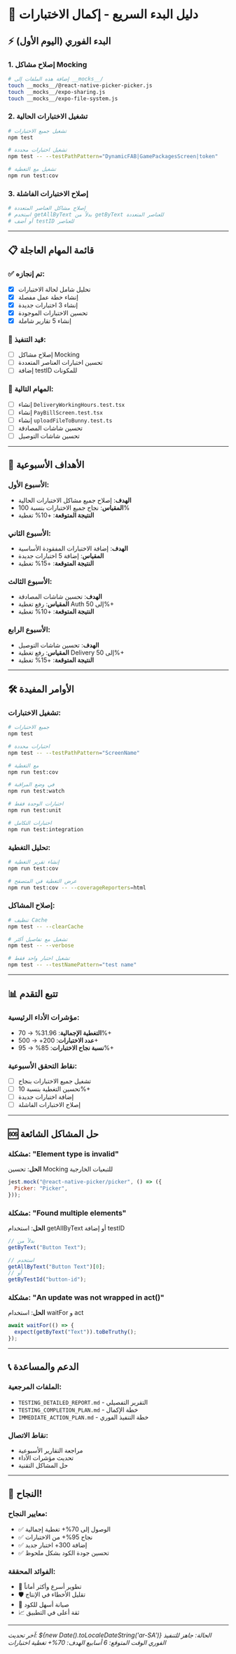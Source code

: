 # 🚀 دليل البدء السريع - إكمال الاختبارات

## ⚡ البدء الفوري (اليوم الأول)

### 1. إصلاح مشاكل Mocking

```bash
# إضافة هذه الملفات إلى __mocks__/
touch __mocks__/@react-native-picker-picker.js
touch __mocks__/expo-sharing.js
touch __mocks__/expo-file-system.js
```

### 2. تشغيل الاختبارات الحالية

```bash
# تشغيل جميع الاختبارات
npm test

# تشغيل اختبارات محددة
npm test -- --testPathPattern="DynamicFAB|GamePackagesScreen|token"

# تشغيل مع التغطية
npm run test:cov
```

### 3. إصلاح الاختبارات الفاشلة

```bash
# إصلاح مشاكل العناصر المتعددة
# استخدم getAllByText بدلاً من getByText للعناصر المتعددة
# أو أضف testID للعناصر
```

---

## 📋 قائمة المهام العاجلة

### ✅ تم إنجازه:

- [x] تحليل شامل لحالة الاختبارات
- [x] إنشاء خطة عمل مفصلة
- [x] إنشاء 3 اختبارات جديدة
- [x] تحسين الاختبارات الموجودة
- [x] إنشاء 5 تقارير شاملة

### 🔄 قيد التنفيذ:

- [ ] إصلاح مشاكل Mocking
- [ ] تحسين اختبارات العناصر المتعددة
- [ ] إضافة testID للمكونات

### 📝 المهام التالية:

- [ ] إنشاء `DeliveryWorkingHours.test.tsx`
- [ ] إنشاء `PayBillScreen.test.tsx`
- [ ] إنشاء `uploadFileToBunny.test.ts`
- [ ] تحسين شاشات المصادقة
- [ ] تحسين شاشات التوصيل

---

## 🎯 الأهداف الأسبوعية

### الأسبوع الأول:

- **الهدف**: إصلاح جميع مشاكل الاختبارات الحالية
- **المقياس**: نجاح جميع الاختبارات بنسبة 100%
- **النتيجة المتوقعة**: +10% تغطية

### الأسبوع الثاني:

- **الهدف**: إضافة الاختبارات المفقودة الأساسية
- **المقياس**: إضافة 5 اختبارات جديدة
- **النتيجة المتوقعة**: +15% تغطية

### الأسبوع الثالث:

- **الهدف**: تحسين شاشات المصادقة
- **المقياس**: رفع تغطية Auth إلى 50%+
- **النتيجة المتوقعة**: +10% تغطية

### الأسبوع الرابع:

- **الهدف**: تحسين شاشات التوصيل
- **المقياس**: رفع تغطية Delivery إلى 50%+
- **النتيجة المتوقعة**: +15% تغطية

---

## 🛠️ الأوامر المفيدة

### تشغيل الاختبارات:

```bash
# جميع الاختبارات
npm test

# اختبارات محددة
npm test -- --testPathPattern="ScreenName"

# مع التغطية
npm run test:cov

# في وضع المراقبة
npm run test:watch

# اختبارات الوحدة فقط
npm run test:unit

# اختبارات التكامل
npm run test:integration
```

### تحليل التغطية:

```bash
# إنشاء تقرير التغطية
npm run test:cov

# عرض التغطية في المتصفح
npm run test:cov -- --coverageReporters=html
```

### إصلاح المشاكل:

```bash
# تنظيف Cache
npm test -- --clearCache

# تشغيل مع تفاصيل أكثر
npm test -- --verbose

# تشغيل اختبار واحد فقط
npm test -- --testNamePattern="test name"
```

---

## 📊 تتبع التقدم

### مؤشرات الأداء الرئيسية:

- **التغطية الإجمالية**: 31.96% → 70%+
- **عدد الاختبارات**: 200+ → 500+
- **نسبة نجاح الاختبارات**: 85% → 95%+

### نقاط التحقق الأسبوعية:

- [ ] تشغيل جميع الاختبارات بنجاح
- [ ] تحسين التغطية بنسبة 10%+
- [ ] إضافة اختبارات جديدة
- [ ] إصلاح الاختبارات الفاشلة

---

## 🆘 حل المشاكل الشائعة

### مشكلة: "Element type is invalid"

**الحل**: تحسين Mocking للتبعيات الخارجية

```javascript
jest.mock("@react-native-picker/picker", () => ({
  Picker: "Picker",
}));
```

### مشكلة: "Found multiple elements"

**الحل**: استخدام getAllByText أو إضافة testID

```javascript
// بدلاً من
getByText("Button Text");

// استخدم
getAllByText("Button Text")[0];
// أو
getByTestId("button-id");
```

### مشكلة: "An update was not wrapped in act()"

**الحل**: استخدام waitFor و act

```javascript
await waitFor(() => {
  expect(getByText("Text")).toBeTruthy();
});
```

---

## 📞 الدعم والمساعدة

### الملفات المرجعية:

- `TESTING_DETAILED_REPORT.md` - التقرير التفصيلي
- `TESTING_COMPLETION_PLAN.md` - خطة الإكمال
- `IMMEDIATE_ACTION_PLAN.md` - خطة التنفيذ الفوري

### نقاط الاتصال:

- مراجعة التقارير الأسبوعية
- تحديث مؤشرات الأداء
- حل المشاكل التقنية

---

## 🎉 النجاح!

### معايير النجاح:

- ✅ الوصول إلى 70%+ تغطية إجمالية
- ✅ نجاح 95%+ من الاختبارات
- ✅ إضافة 300+ اختبار جديد
- ✅ تحسين جودة الكود بشكل ملحوظ

### الفوائد المحققة:

- 🚀 تطوير أسرع وأكثر أماناً
- 🛡️ تقليل الأخطاء في الإنتاج
- 🔧 صيانة أسهل للكود
- 📈 ثقة أعلى في التطبيق

---

_آخر تحديث: ${new Date().toLocaleDateString('ar-SA')}_
_الحالة: جاهز للتنفيذ الفوري_
_الوقت المتوقع: 6 أسابيع_
_الهدف: 70%+ تغطية اختبارات_
